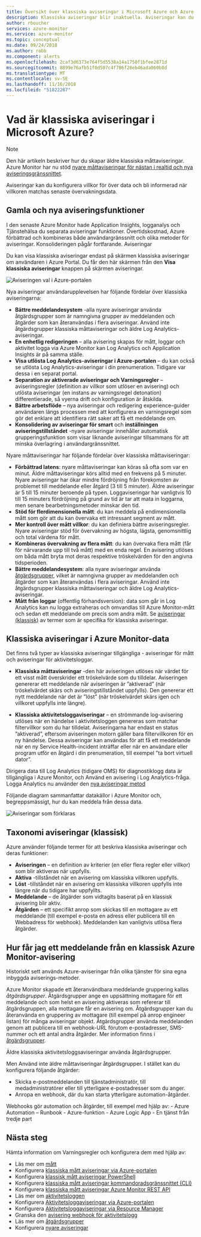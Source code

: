 ```yaml
---
title: Översikt över klassiska aviseringar i Microsoft Azure och Azure Monitor
description: Klassiska aviseringar blir inaktuella. Aviseringar kan du övervaka Azure Resursmått, evenemang eller loggar och meddelas när ett angivet villkor uppfylls.
author: rboucher
services: azure-monitor
ms.service: azure-monitor
ms.topic: conceptual
ms.date: 09/24/2018
ms.author: robb
ms.component: alerts
ms.openlocfilehash: 2caf3d6373e764f5d5538a14a1750f1bfee2871d
ms.sourcegitcommit: 8899e76afb51f0d507c4f786f28eb46ada060b8d
ms.translationtype: MT
ms.contentlocale: sv-SE
ms.lasthandoff: 11/16/2018
ms.locfileid: "51822287"
---
```

# <a name="what-are-classic-alerts-in-microsoft-azure"></a>Vad är klassiska aviseringar i Microsoft Azure?

> [!NOTE]
> Den här artikeln beskriver hur du skapar äldre klassiska måttaviseringar. Azure Monitor har nu stöd [nyare måttaviseringar för nästan i realtid och nya aviseringsgränssnittet](monitoring-overview-alerts.md). 
>

Aviseringar kan du konfigurera villkor för över data och bli informerad när villkoren matchas senaste övervakningsdata.

## <a name="old-and-new-alerting-capabilities"></a>Gamla och nya aviseringsfunktioner

I den senaste Azure Monitor hade Application Insights, logganalys och Tjänstehälsa du separata aviseringar funktioner. Övertidskostnad, Azure förbättrad och kombineras både användargränssnitt och olika metoder för aviseringar. Konsolideringen pågår fortfarande. Aviseringar

Du kan visa klassiska aviseringar endast på skärmen klassiska aviseringar om användaren i Azure Portal. Du får den här skärmen från den **Visa klassiska aviseringar** knappen på skärmen aviseringar. 

 ![Aviseringen val i Azure-portalen](./media/monitoring-overview-alerts-classic/monitor-alert-screen2.png)

Nya aviseringar användarupplevelsen har följande fördelar över klassiska aviseringarna:
-   **Bättre meddelandesystem** -alla nyare aviseringar använda åtgärdsgrupper som är namngivna grupper av meddelanden och åtgärder som kan återanvändas i flera aviseringar. Använd inte åtgärdsgrupper klassiska måttaviseringar och äldre Log Analytics-aviseringar.
-   **En enhetlig redigeringen** – alla avisering skapas för mått, loggar och aktivitet logga via Azure Monitor kan Log Analytics och Application Insights är på samma ställe.
-   **Visa utlösta Log Analytics-aviseringar i Azure-portalen** – du kan också se utlösta Log Analytics-aviseringar i din prenumeration. Tidigare var dessa i en separat portal.
-   **Separation av aktiverade aviseringar och Varningsregler** – aviseringsregler (definition av villkor som utlöser en avisering) och utlösta aviseringar (en instans av varningsregel detonation) differentierade, så vyerna drift och konfiguration är åtskilda.
-   **Bättre arbetsflöde** – nya aviseringar och redigering experience-guider användaren längs processen med att konfigurera en varningsregel som gör det enklare att identifiera rätt saker att få ett meddelande om.
-   **Konsolidering av aviseringar för smart** och **inställningen aviseringstillståndet** -nyare aviseringar innehåller automatisk grupperingsfunktion som visar liknande aviseringar tillsammans för att minska överlagring i användargränssnittet. 

Nyare måttaviseringar har följande fördelar över klassiska måttaviseringar:
-   **Förbättrad latens**: nyare måttaviseringar kan köras så ofta som var en minut. Äldre måttaviseringar körs alltid med en frekvens på 5 minuter. Nyare aviseringar har ökar mindre fördröjning från förekomsten av problemet till meddelande eller åtgärd (3 till 5 minuter). Äldre aviseringar är 5 till 15 minuter beroende på typen.  Loggaviseringar har vanligtvis 10 till 15 minuters fördröjning på grund av tid är tar att mata in loggarna, men senare bearbetningsmetoder minskar den tid. 
-   **Stöd för flerdimensionella mått**: du kan meddela på endimensionella mått som gör att du kan övervaka ett intressant segment av mått.
-   **Mer kontroll över mått villkor**: du kan definiera bättre aviseringsregler. Nyare aviseringar stöd för övervakning av högsta, lägsta, genomsnittlig och total värdena för mått.
-   **Kombineras övervakning av flera mått**: du kan övervaka flera mått (får för närvarande upp till två mått) med en enda regel. En avisering utlöses om båda mått bryta mot deras respektive tröskelvärden för den angivna tidsperioden.
-   **Bättre meddelandesystem**: alla nyare aviseringar använda [åtgärdsgrupper](../monitoring-and-diagnostics/monitoring-action-groups.md), vilket är namngivna grupper av meddelanden och åtgärder som kan återanvändas i flera aviseringar.  Använd inte åtgärdsgrupper klassiska måttaviseringar och äldre Log Analytics-aviseringar. 
-   **Mått från loggar** (offentlig förhandsversion): data som går in Log Analytics kan nu logga extraheras och omvandlas till Azure Monitor-mått och sedan ett meddelande om precis som andra mått. Se [aviseringar (klassisk)](monitoring-overview-alerts-classic.md) av termer som är specifika för klassiska aviseringar. 


## <a name="classic-alerts-on-azure-monitor-data"></a>Klassiska aviseringar i Azure Monitor-data
Det finns två typer av klassiska aviseringar tillgängliga - aviseringar för mått och aviseringar för aktivitetsloggar.

* **Klassiska måttaviseringar** -den här aviseringen utlöses när värdet för ett visst mått överskrider ett tröskelvärde som du tilldelar. Aviseringen genererar ett meddelande när aviseringen är ”aktiverad” (när tröskelvärdet skärs och aviseringstillståndet uppfylls). Den genererar ett nytt meddelande när det är ”löst” (när tröskelvärdet skärs igen och villkoret uppfylls inte längre).

* **Klassiska aktivitetsloggaviseringar** – en strömmande log-avisering utlöses när en händelse i aktivitetsloggen genereras som matchar filtervillkor som du har tilldelat. Aviseringarna har endast en status ”aktiverad”, eftersom aviseringen motorn gäller bara filtervillkoren för en ny händelse. Dessa aviseringar kan användas för att få ett meddelande när en ny Service Health-incident inträffar eller när en användare eller program utför en åtgärd i din prenumeration, till exempel ”ta bort virtuell dator”.

Dirigera data till Log Analytics (tidigare OMS) för diagnostiklogg data är tillgängliga i Azure Monitor, och Använd en avisering i Log Analytics-fråga. Logga Analytics nu använder den [nya aviseringar metod](monitoring-overview-alerts.md) 

Följande diagram sammanfattar datakällor i Azure Monitor och, begreppsmässigt, hur du kan meddela från dessa data.

![Aviseringar som förklaras](./media/monitoring-overview-alerts-classic/Alerts_Overview_Resource_v5.png)

## <a name="taxonomy-of-alerts-classic"></a>Taxonomi aviseringar (klassisk)
Azure använder följande termer för att beskriva klassiska aviseringar och deras funktioner:
* **Aviseringen** – en definition av kriterier (en eller flera regler eller villkor) som blir aktiveras när uppfylls.
* **Aktiva** -tillståndet när en avisering om klassiska villkoren uppfylls.
* **Löst** -tillståndet när en avisering om klassiska villkoren uppfylls inte längre när du tidigare har uppfyllts.
* **Meddelande** – de åtgärder som vidtagits baserat på en klassisk avisering blir aktiv.
* **Åtgärden** – ett specifikt anrop som skickas till en mottagare av ett meddelande (till exempel e-posta en adress eller publicera till en Webbadress för webhook). Meddelanden kan vanligtvis utlösa flera åtgärder.

## <a name="how-do-i-receive-a-notification-from-an-azure-monitor-classic-alert"></a>Hur får jag ett meddelande från en klassisk Azure Monitor-avisering
Historiskt sett används Azure-aviseringar från olika tjänster för sina egna inbyggda aviserings-metoder. 

Azure Monitor skapade ett återanvändbara meddelande gruppering kallas *åtgärdsgrupper*. Åtgärdsgrupper ange en uppsättning mottagare för ett meddelande och som helst en avisering aktiveras som refererar till åtgärdsgruppen, alla mottagare får en avisering om. Åtgärdsgrupper kan du återanvända en gruppering av mottagare (till exempel på anrop engineer listan) för många aviseringar objekt. Åtgärdsgrupper använda meddelanden genom att publicera till en webhook-URL förutom e-postadresser, SMS-nummer och ett antal andra åtgärder.  Mer information finns i [åtgärdsgrupper](monitoring-action-groups.md). 

Äldre klassiska aktivitetsloggsaviseringar använda åtgärdsgrupper.

Men Använd inte äldre måttaviseringar åtgärdsgrupper. I stället kan du konfigurera följande åtgärder: 
- Skicka e-postmeddelanden till tjänstadministratör, till medadministratörer eller till ytterligare e-postadresser som du anger.
- Anropa en webhook, där du kan starta ytterligare automation-åtgärder.

Webhooks gör automation och åtgärder, till exempel med hjälp av:
    - Azure Automation – Runbook
    - Azure-funktion
    - Azure Logic App
    - En tjänst från tredje part

## <a name="next-steps"></a>Nästa steg
Hämta information om Varningsregler och konfigurera dem med hjälp av:

* Läs mer om [mått](../azure-monitor/platform/data-collection.md)
* Konfigurera [klassiska mått aviseringar via Azure-portalen](alert-metric-classic.md)
* Konfigurera [klassisk mått aviseringar PowerShell](alert-metric-classic.md)
* Konfigurera [klassiska mått aviseringar kommandoradsgränssnittet (CLI)](alert-metric-classic.md)
* Konfigurera [klassiska mått aviseringar Azure Monitor REST API](https://msdn.microsoft.com/library/azure/dn931945.aspx)
* Läs mer om [aktivitetsloggen](monitoring-overview-activity-logs.md)
* Konfigurera [Aktivitetsloggaviseringar via Azure-portalen](monitoring-activity-log-alerts.md)
* Konfigurera [Aktivitetsloggaviseringar via Resource Manager](alert-activity-log.md)
* Granska den [avisering webhook för aktivitetslogg](monitoring-activity-log-alerts-webhook.md)
* Läs mer om [åtgärdsgrupper](monitoring-action-groups.md)
* Konfigurera [nyare aviseringar](alert-metric.md)

